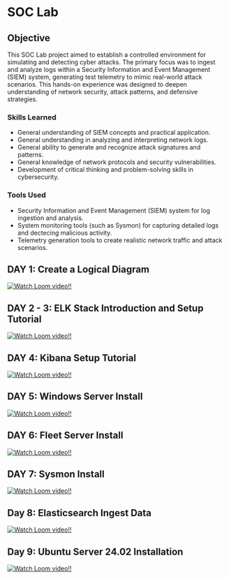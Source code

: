 # SOC Lab

## Objective


This SOC Lab project aimed to establish a controlled environment for simulating and detecting cyber attacks. The primary focus was to ingest and analyze logs within a Security Information and Event Management (SIEM) system, generating test telemetry to mimic real-world attack scenarios. This hands-on experience was designed to deepen understanding of network security, attack patterns, and defensive strategies.

### Skills Learned


- General understanding of SIEM concepts and practical application.
- General understanding in analyzing and interpreting network logs.
- General ability to generate and recognize attack signatures and patterns.
- General knowledge of network protocols and security vulnerabilities.
- Development of critical thinking and problem-solving skills in cybersecurity.

### Tools Used


- Security Information and Event Management (SIEM) system for log ingestion and analysis.
- System monitoring tools (such as Sysmon) for capturing detailed logs and dectecing malicious activity.
- Telemetry generation tools to create realistic network traffic and attack scenarios.

## DAY 1: Create a Logical Diagram 

[![Watch Loom video!!](https://www.loom.com/share/44ad5698102645a997fde60dbdcbf2e0)](https://www.loom.com/share/44ad5698102645a997fde60dbdcbf2e0)

## DAY 2 - 3: ELK Stack Introduction and Setup Tutorial

[![Watch Loom video!!](https://www.loom.com/share/8f721bc2ae18495a92ab05607c412505?sid=32b4aad5-4229-44d8-b690-6c1cbdee0439)](https://www.loom.com/share/8f721bc2ae18495a92ab05607c412505?sid=32b4aad5-4229-44d8-b690-6c1cbdee0439)

## DAY 4: Kibana Setup Tutorial

[![Watch Loom video!!](https://www.loom.com/share/0dac7aaba8944df2833363c1e36b5666)](https://www.loom.com/share/0dac7aaba8944df2833363c1e36b5666)

## DAY 5: Windows Server Install

[![Watch Loom video!!](https://www.loom.com/share/144b2f903aab4f1191eada5e12dd9e28)](https://www.loom.com/share/144b2f903aab4f1191eada5e12dd9e28)

## DAY 6: Fleet Server Install

[![Watch Loom video!!](https://www.loom.com/share/4ace07accf8844e6a930ec9d6796085a?sid=8e780a26-5089-439c-88b8-0a7c867515fe)](https://www.loom.com/share/4ace07accf8844e6a930ec9d6796085a?sid=8e780a26-5089-439c-88b8-0a7c867515fe)

## DAY 7: Sysmon Install

[![Watch Loom video!!](https://www.loom.com/share/6236dad19b1a4718b194d83236e23b6d?sid=68271e71-8077-4472-8c12-f3800f505cc4)](https://www.loom.com/share/6236dad19b1a4718b194d83236e23b6d?sid=68271e71-8077-4472-8c12-f3800f505cc4)

## Day 8: Elasticsearch Ingest Data

[![Watch Loom video!!](https://www.loom.com/share/da8e7fdf714e4f46aa2d2154b136e3f3)](https://www.loom.com/share/da8e7fdf714e4f46aa2d2154b136e3f3)

## Day 9: Ubuntu Server 24.02 Installation

[![Watch Loom video!!](https://www.loom.com/share/522ab3deb7be434ab33a73b290746763)](https://www.loom.com/share/522ab3deb7be434ab33a73b290746763)
